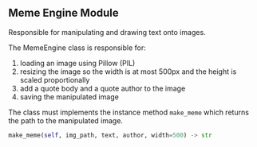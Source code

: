 ## Meme Engine Module

Responsible for manipulating and drawing text onto images. 

The MemeEngine class is responsible for:
1. loading an image using Pillow (PIL)
2. resizing the image so the width is at most 500px and the height is scaled proportionally
3. add a quote body and a quote author to the image
4. saving the manipulated image

The class must implements the instance method `make_meme`  which returns the path to the manipulated image.

```python
make_meme(self, img_path, text, author, width=500) -> str
```